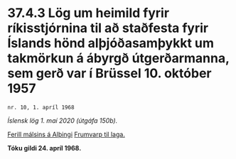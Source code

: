 # 37.4.3 Lög um heimild fyrir ríkisstjórnina til að staðfesta fyrir Íslands hönd alþjóðasamþykkt um takmörkun á ábyrgð útgerðarmanna, sem gerð var í Brüssel 10. október 1957

`nr. 10, 1. apríl 1968`

_Íslensk lög 1. maí 2020 (útgáfa 150b)._

[Ferill málsins á Alþingi](https://www.althingi.is/thingstorf/thingmalalistar-eftir-thingum/ferill/?ltg=88&mnr=45)
[Frumvarp til laga.](https://www.althingi.is/altext/88/s/pdf/0047.pdf)

**Tóku gildi 24. apríl 1968.**

